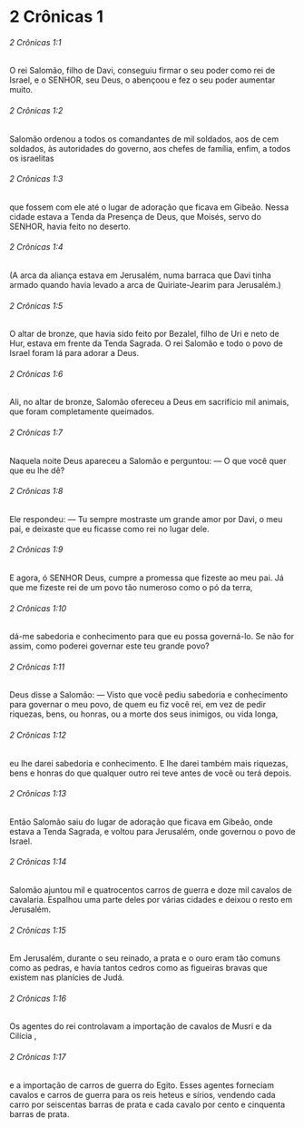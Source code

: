 # 2 Crônicas 1

###### 2 Crônicas 1:1

O rei Salomão, filho de Davi, conseguiu firmar o seu poder como rei de Israel, e o SENHOR, seu Deus, o abençoou e fez o seu poder aumentar muito.

###### 2 Crônicas 1:2

Salomão ordenou a todos os comandantes de mil soldados, aos de cem soldados, às autoridades do governo, aos chefes de família, enfim, a todos os israelitas

###### 2 Crônicas 1:3

que fossem com ele até o lugar de adoração que ficava em Gibeão. Nessa cidade estava a Tenda da Presença de Deus, que Moisés, servo do SENHOR, havia feito no deserto.

###### 2 Crônicas 1:4

(A arca da aliança estava em Jerusalém, numa barraca que Davi tinha armado quando havia levado a arca de Quiriate-Jearim para Jerusalém.)

###### 2 Crônicas 1:5

O altar de bronze, que havia sido feito por Bezalel, filho de Uri e neto de Hur, estava em frente da Tenda Sagrada. O rei Salomão e todo o povo de Israel foram lá para adorar a Deus.

###### 2 Crônicas 1:6

Ali, no altar de bronze, Salomão ofereceu a Deus em sacrifício mil animais, que foram completamente queimados.

###### 2 Crônicas 1:7

Naquela noite Deus apareceu a Salomão e perguntou: — O que você quer que eu lhe dê?

###### 2 Crônicas 1:8

Ele respondeu: — Tu sempre mostraste um grande amor por Davi, o meu pai, e deixaste que eu ficasse como rei no lugar dele.

###### 2 Crônicas 1:9

E agora, ó SENHOR Deus, cumpre a promessa que fizeste ao meu pai. Já que me fizeste rei de um povo tão numeroso como o pó da terra,

###### 2 Crônicas 1:10

dá-me sabedoria e conhecimento para que eu possa governá-lo. Se não for assim, como poderei governar este teu grande povo?

###### 2 Crônicas 1:11

Deus disse a Salomão: — Visto que você pediu sabedoria e conhecimento para governar o meu povo, de quem eu fiz você rei, em vez de pedir riquezas, bens, ou honras, ou a morte dos seus inimigos, ou vida longa,

###### 2 Crônicas 1:12

eu lhe darei sabedoria e conhecimento. E lhe darei também mais riquezas, bens e honras do que qualquer outro rei teve antes de você ou terá depois.

###### 2 Crônicas 1:13

Então Salomão saiu do lugar de adoração que ficava em Gibeão, onde estava a Tenda Sagrada, e voltou para Jerusalém, onde governou o povo de Israel.

###### 2 Crônicas 1:14

Salomão ajuntou mil e quatrocentos carros de guerra e doze mil cavalos de cavalaria. Espalhou uma parte deles por várias cidades e deixou o resto em Jerusalém.

###### 2 Crônicas 1:15

Em Jerusalém, durante o seu reinado, a prata e o ouro eram tão comuns como as pedras, e havia tantos cedros como as figueiras bravas que existem nas planícies de Judá.

###### 2 Crônicas 1:16

Os agentes do rei controlavam a importação de cavalos de Musri e da Cilícia ,

###### 2 Crônicas 1:17

e a importação de carros de guerra do Egito. Esses agentes forneciam cavalos e carros de guerra para os reis heteus e sírios, vendendo cada carro por seiscentas barras de prata e cada cavalo por cento e cinquenta barras de prata.

